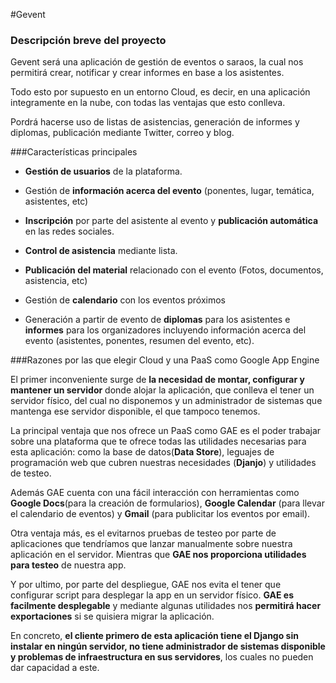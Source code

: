 #Gevent

### Descripción breve del proyecto

Gevent será una aplicación de gestión de eventos o saraos, la cual nos permitirá crear, notificar y crear informes en base a los asistentes.

Todo esto por supuesto en un entorno Cloud, es decir, en una aplicación integramente en la nube, con todas las ventajas que esto conlleva.

Pordrá hacerse uso de listas de asistencias, generación de informes y diplomas, publicación mediante Twitter, correo y blog. 

###Características principales

- **Gestión de usuarios** de la plataforma.
    
- Gestión de **información acerca del evento** (ponentes, lugar, temática, asistentes, etc)
    
- **Inscripción** por parte del asistente al evento y **publicación automática** en las redes sociales.

- **Control de asistencia** mediante lista.
	
- **Publicación del material** relacionado con el evento (Fotos, documentos, asistencia, etc)
	
- Gestión de **calendario** con los eventos próximos
	
- Generación a partir de evento de **diplomas** para los asistentes e **informes** para los organizadores incluyendo información acerca del evento (asistentes, ponentes, resumen del evento, etc).

###Razones por las que elegir Cloud y una PaaS como Google App Engine

El primer inconveniente surge de **la necesidad de montar, configurar y mantener un servidor** donde alojar la aplicación, que conlleva el tener un servidor físico, del cual no disponemos y un administrador de sistemas que mantenga ese servidor disponible, el que tampoco tenemos.

La principal ventaja que nos ofrece un PaaS como GAE es el poder trabajar sobre una plataforma que te ofrece todas las utilidades necesarias para esta aplicación: como la base de datos(**Data Store**), leguajes de programación web que cubren nuestras necesidades (**Djanjo**) y utilidades de testeo.

Además GAE cuenta con una fácil interacción con herramientas como **Google Docs**(para la creación de formularios), **Google Calendar** (para llevar el calendario de eventos) y **Gmail** (para publicitar los eventos por email).

Otra ventaja más, es el evitarnos pruebas de testeo por parte de aplicaciones que tendríamos que lanzar manualmente sobre nuestra aplicación en el servidor. Mientras que **GAE nos proporciona utilidades para testeo** de nuestra app.

Y por ultimo, por parte del despliegue, GAE nos evita el tener que configurar script para desplegar la app en un servidor físico. **GAE es facilmente desplegable** y mediante algunas utilidades nos **permitirá hacer exportaciones** si se quisiera migrar la aplicación.

En concreto, **el cliente primero de esta aplicación tiene el Django sin instalar en ningún servidor, no tiene administrador de sistemas disponible y problemas de infraestructura en sus servidores**, los cuales no pueden dar capacidad a este.


